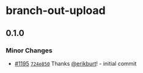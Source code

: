 # branch-out-upload

## 0.1.0

### Minor Changes

- [#1195](https://github.com/smartcontractkit/.github/pull/1195)
  [`724e850`](https://github.com/smartcontractkit/.github/commit/724e850fc6584a19730b046314d84e5e8b22f779)
  Thanks [@erikburt](https://github.com/erikburt)! - initial commit
